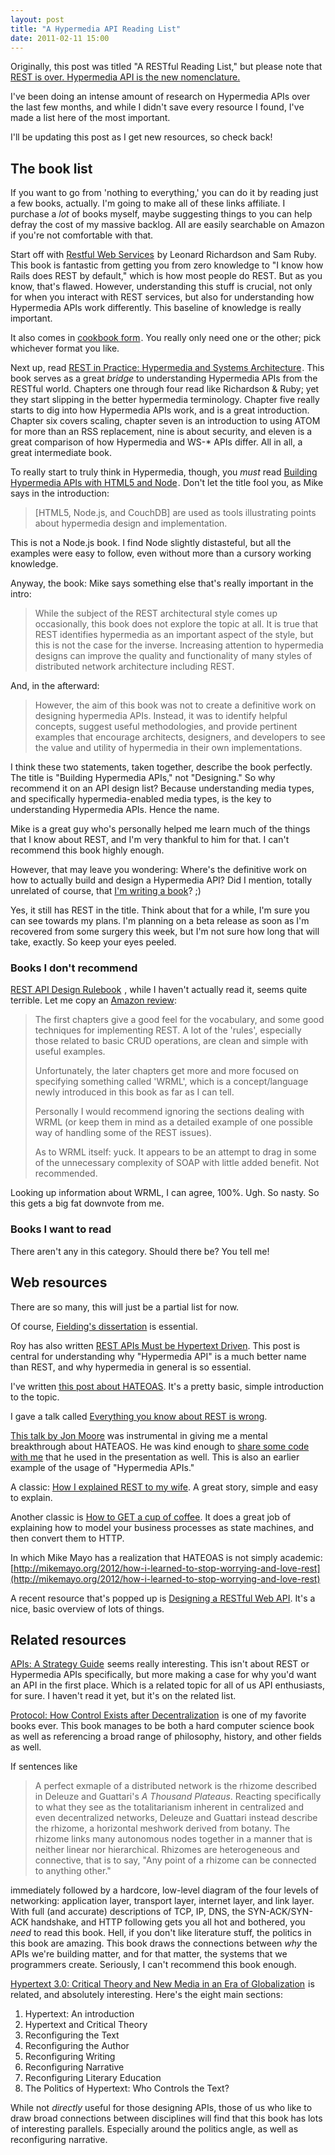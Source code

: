 ```yaml
---
layout: post
title: "A Hypermedia API Reading List"
date: 2011-02-11 15:00
---
```


Originally, this post was titled "A RESTful Reading List," but please note that [REST is over. Hypermedia API is the new nomenclature.](/posts/2012-02-23-rest-is-over)

I've been doing an intense amount of research on Hypermedia APIs over the last
few months, and while I didn't save every resource I found, I've made a list
here of the most important.

I'll be updating this post as I get new resources, so check back!

## The book list

If you want to go from 'nothing to everything,' you can do it by reading just a
few books, actually. I'm going to make all of these links affiliate. I purchase
a _lot_ of books myself, maybe suggesting things to you can help defray the
cost of my massive backlog. All are easily searchable on Amazon if you're not
comfortable with that.

Start off with <a href="http://www.amazon.com/gp/product/0596529260/ref=as_li_ss_tl?ie=UTF8&tag=stesblo026-20&linkCode=as2&camp=1789&creative=390957&creativeASIN=0596529260">Restful Web Services</a><img src="http://www.assoc-amazon.com/e/ir?t=stesblo026-20&l=as2&o=1&a=0596529260" width="1" height="1" border="0" alt="" style="border:none !important; margin:0px !important;" />
 by Leonard Richardson and Sam Ruby. This book is fantastic from getting you from
zero knowledge to "I know how Rails does REST by default," which is how most
people do REST. But as you know, that's flawed. However, understanding this stuff
is crucial, not only for when you interact with REST services, but also for
understanding how Hypermedia APIs work differently. This baseline of knowledge
is really important.

It also comes in <a href="http://www.amazon.com/gp/product/0596801688/ref=as_li_ss_tl?ie=UTF8&tag=stesblo026-20&linkCode=as2&camp=1789&creative=390957&creativeASIN=0596801688">cookbook form</a><img src="http://www.assoc-amazon.com/e/ir?t=stesblo026-20&l=as2&o=1&a=0596801688" width="1" height="1" border="0" alt="" style="border:none !important; margin:0px !important;" />.
You really only need one or the other; pick whichever format you like.

Next up, read <a href="http://www.amazon.com/gp/product/0596805829/ref=as_li_ss_tl?ie=UTF8&tag=stesblo026-20&linkCode=as2&camp=1789&creative=390957&creativeASIN=0596805829">REST in Practice: Hypermedia and Systems Architecture</a><img src="http://www.assoc-amazon.com/e/ir?t=stesblo026-20&l=as2&o=1&a=0596805829" width="1" height="1" border="0" alt="" style="border:none !important; margin:0px !important;" />.
This book serves as a great _bridge_ to understanding Hypermedia APIs from the
RESTful world. Chapters one through four read like Richardson & Ruby; yet they
start slipping in the better hypermedia terminology. Chapter five really starts
to dig into how Hypermedia APIs work, and is a great introduction. Chapter six
covers scaling, chapter seven is an introduction to using ATOM for more than an
RSS replacement, nine is about security, and eleven is a great comparison of
how Hypermedia and WS-\* APIs differ. All in all, a great intermediate book.

To really start to truly think in Hypermedia, though, you _must_ read <a href="http://www.amazon.com/gp/product/1449306578/ref=as_li_ss_tl?ie=UTF8&tag=stesblo026-20&linkCode=as2&camp=1789&creative=390957&creativeASIN=1449306578">Building Hypermedia APIs with HTML5 and Node</a><img src="http://www.assoc-amazon.com/e/ir?t=stesblo026-20&l=as2&o=1&a=1449306578" width="1" height="1" border="0" alt="" style="border:none !important; margin:0px !important;" />.
Don't let the title fool you, as Mike says in the introduction:

> [HTML5, Node.js, and CouchDB] are used as tools illustrating points about
> hypermedia design and implementation.

This is not a Node.js book. I find Node slightly distasteful, but all the
examples were easy to follow, even without more than a cursory working
knowledge.

Anyway, the book: Mike says something else that's really important in the intro:

> While the subject of the REST architectural style comes up occasionally, this
> book does not explore the topic at all. It is true that REST identifies
> hypermedia as an important aspect of the style, but this is not the case for
> the inverse. Increasing attention to hypermedia designs can improve the
> quality and functionality of many styles of distributed network architecture
> including REST.

And, in the afterward:

> However, the aim of this book was not to create a definitive work on
> designing hypermedia APIs. Instead, it was to identify helpful concepts,
> suggest useful methodologies, and provide pertinent examples that encourage
> architects, designers, and developers to see the value and utility of
> hypermedia in their own implementations.

I think these two statements, taken together, describe the book perfectly. The
title is "Building Hypermedia APIs," not "Designing." So why recommend it on
an API design list? Because understanding media types, and specifically
hypermedia-enabled media types, is the key to understanding Hypermedia APIs.
Hence the name.

Mike is a great guy who's personally helped me learn much of the things that
I know about REST, and I'm very thankful to him for that. I can't recommend
this book highly enough.

However, that may leave you wondering: Where's the definitive work on how to
actually build and design a Hypermedia API? Did I mention, totally unrelated
of course, that [I'm writing a book](http://getsomere.st)? ;)

Yes, it still has REST in the title. Think about that for a while, I'm sure
you can see towards my plans. I'm planning on a beta release as soon as I'm
recovered from some surgery this week, but I'm not sure how long that will
take, exactly. So keep your eyes peeled.

### Books I don't recommend

<a href="http://www.amazon.com/gp/product/1449310508/ref=as_li_ss_tl?ie=UTF8&tag=stesblo026-20&linkCode=as2&camp=1789&creative=390957&creativeASIN=1449310508">REST API Design Rulebook</a><img src="http://www.assoc-amazon.com/e/ir?t=stesblo026-20&l=as2&o=1&a=1449310508" width="1" height="1" border="0" alt="" style="border:none !important; margin:0px !important;" />
, while I haven't actually read it, seems quite terrible. Let me copy an
[Amazon review](http://www.amazon.com/review/R2F4STDF7XS7U3/ref=cm_cr_dp_perm?ie=UTF8&ASIN=1449310508&nodeID=283155&tag=&linkCode=):

> The first chapters give a good feel for the vocabulary, and some good
> techniques for implementing REST. A lot of the 'rules', especially those
> related to basic CRUD operations, are clean and simple with useful examples.
> 
> Unfortunately, the later chapters get more and more focused on specifying
> something called 'WRML', which is a concept/language newly introduced in this
> book as far as I can tell.
> 
> Personally I would recommend ignoring the sections dealing with WRML (or keep
> them in mind as a detailed example of one possible way of handling some of
> the REST issues).
> 
> As to WRML itself: yuck. It appears to be an attempt to drag in some of the
> unnecessary complexity of SOAP with little added benefit. Not recommended.

Looking up information about WRML, I can agree, 100%. Ugh. So nasty. So this
gets a big fat downvote from me.

### Books I want to read

There aren't any in this category. Should there be? You tell me!

## Web resources

There are so many, this will just be a partial list for now.

Of course, [Fielding's dissertation](http://www.ics.uci.edu/~fielding/pubs/dissertation/top.htm)
is essential.

Roy has also written [REST APIs Must be Hypertext
Driven](http://roy.gbiv.com/untangled/2008/rest-apis-must-be-hypertext-driven).
This post is central for understanding why "Hypermedia API" is a much better
name than REST, and why hypermedia in general is so essential.

I've written [this post about
HATEOAS](http://timelessrepo.com/haters-gonna-hateoas). It's a pretty basic,
simple introduction to the topic.

I gave a talk called [Everything you know about REST is wrong](http://vimeo.com/30764565).

[This talk by Jon Moore](http://vimeo.com/20781278) was instrumental in giving me
a mental breakthrough about HATEAOS. He was kind enough to [share some
code with me](https://gist.github.com/1445773) that he used in the presentation
as well. This is also an earlier example of the usage of "Hypermedia APIs."

A classic: [How I explained REST to my wife](http://tomayko.com/writings/rest-to-my-wife).
A great story, simple and easy to explain.

Another classic is [How to GET a
cup of coffee](http://www.infoq.com/articles/webber-rest-workflow). It 
does a great job of explaining how to model your business processes as state
machines, and then convert them to HTTP.

In which Mike Mayo has a realization that HATEOAS is not simply academic:
[http://mikemayo.org/2012/how-i-learned-to-stop-worrying-and-love-rest](http://mikemayo.org/2012/how-i-learned-to-stop-worrying-and-love-rest)

A recent resource that's popped up is [Designing a RESTful Web API](http://publish.luisrei.com/rest.html). It's a nice, basic overview of lots of things.

## Related resources

<a href="http://www.amazon.com/gp/product/1449308929/ref=as_li_ss_tl?ie=UTF8&tag=stesblo026-20&linkCode=as2&camp=1789&creative=390957&creativeASIN=1449308929">APIs: A Strategy Guide</a><img src="http://www.assoc-amazon.com/e/ir?t=stesblo026-20&l=as2&o=1&a=1449308929" width="1" height="1" border="0" alt="" style="border:none !important; margin:0px !important;" />
seems really interesting. This isn't about REST or Hypermedia APIs specifically,
but more making a case for why you'd want an API in the first place. Which is
a related topic for all of us API enthusiasts, for sure. I haven't read it yet,
but it's on the related list.

<a href="http://www.amazon.com/gp/product/0262572338/ref=as_li_ss_tl?ie=UTF8&tag=stesblo026-20&linkCode=as2&camp=1789&creative=390957&creativeASIN=0262572338">Protocol: How Control Exists after Decentralization</a><img src="http://www.assoc-amazon.com/e/ir?t=stesblo026-20&l=as2&o=1&a=0262572338" width="1" height="1" border="0" alt="" style="border:none !important; margin:0px !important;" />
is one of my favorite books ever. This book manages to be both a hard computer
science book as well as referencing a broad range of philosophy, history, and
other fields as well.

If sentences like

> A perfect exmaple of a distributed network is the rhizome described in
> Deleuze and Guattari's _A Thousand Plateaus_. Reacting specifically to what
> they see as the totalitarianism inherent in centralized and even
> decentralized networks, Deleuze and Guattari instead describe the rhizome, a
> horizontal meshwork derived from botany. The rhizome links many autonomous
> nodes together in a manner that is neither linear nor hierarchical. Rhizomes
> are heterogeneous and connective, that is to say, "Any point of a rhizome can
> be connected to anything other."

immediately followed by a hardcore, low-level diagram of the four levels of
networking: application layer, transport layer, internet layer, and link layer.
With full (and accurate) descriptions of TCP, IP, DNS, the SYN-ACK/SYN-ACK
handshake, and HTTP following gets you all hot and bothered, you _need_ to read
this book. Hell, if you don't like literature stuff, the politics in this book
are amazing. This book draws the connections between _why_ the APIs we're
building matter, and for that matter, the systems that we programmers create.
Seriously, I can't recommend this book enough.

<a href="http://www.amazon.com/gp/product/0801882575/ref=as_li_ss_tl?ie=UTF8&tag=stesblo026-20&linkCode=as2&camp=1789&creative=390957&creativeASIN=0801882575">Hypertext 3.0: Critical Theory and New Media in an Era of Globalization</a><img src="http://www.assoc-amazon.com/e/ir?t=stesblo026-20&l=as2&o=1&a=0801882575" width="1" height="1" border="0" alt="" style="border:none !important; margin:0px !important;" />
is related, and absolutely interesting. Here's the eight main sections:

1. Hypertext: An introduction
2. Hypertext and Critical Theory
3. Reconfiguring the Text
4. Reconfiguring the Author
5. Reconfiguring Writing
6. Reconfiguring Narrative
7. Reconfiguring Literary Education
8. The Politics of Hypertext: Who Controls the Text?

While not _directly_ useful for those designing APIs, those of us who like to
draw broad connections between disciplines will find that this book has lots
of interesting parallels. Especially around the politics angle, as well
as reconfiguring narrative.


